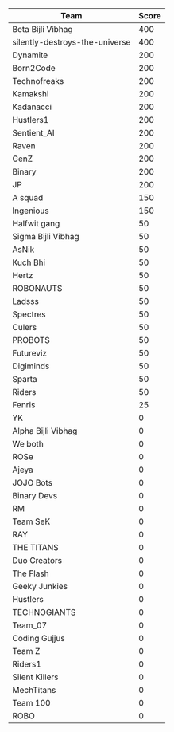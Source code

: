 |Team|Score|
|---|---|
|Beta Bijli Vibhag|400|
|silently-destroys-the-universe|400|
|Dynamite|200|
|Born2Code|200|
|Technofreaks|200|
|Kamakshi|200|
|Kadanacci|200|
|Hustlers1|200|
|Sentient_AI|200|
|Raven|200|
|GenZ|200|
|Binary|200|
|JP|200|
|A squad|150|
|Ingenious|150|
|Halfwit gang|50|
|Sigma Bijli Vibhag|50|
|AsNik|50|
|Kuch Bhi|50|
|Hertz|50|
|ROBONAUTS|50|
|Ladsss|50|
|Spectres|50|
|Culers|50|
|PROBOTS|50|
|Futureviz|50|
|Digiminds|50|
|Sparta|50|
|Riders|50|
|Fenris|25|
|YK|0|
|Alpha Bijli Vibhag|0|
|We both|0|
|ROSe|0|
|Ajeya|0|
|JOJO Bots|0|
|Binary Devs|0|
|RM|0|
|Team SeK|0|
|RAY|0|
|THE TITANS|0|
|Duo Creators|0|
|The Flash|0|
|Geeky Junkies|0|
|Hustlers|0|
|TECHNOGIANTS|0|
|Team_07|0|
|Coding Gujjus|0|
|Team Z|0|
|Riders1|0|
|Silent Killers|0|
|MechTitans|0|
|Team 100|0|
|ROBO|0|
